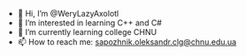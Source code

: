 - 👋 Hi, I’m @WeryLazyAxolotl
- 👀 I’m interested in learning C++ and C#
- 🌱 I’m currently learning college CHNU
- 📫 How to reach me: sapozhnik.oleksandr.clg@chnu.edu.ua

<!---
WeryLazyAxolotl/WeryLazyAxolotl is a ✨ special ✨ repository because its `README.md` (this file) appears on your GitHub profile.
You can click the Preview link to take a look at your changes.
--->
